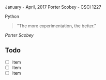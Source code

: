 January - April, 2017
Porter Scobey - CSCI 1227

Python

> "The more experimentation, the better."

   _Porter Scobey_

## Todo
- [ ] Item
- [ ] Item
- [ ] Item
